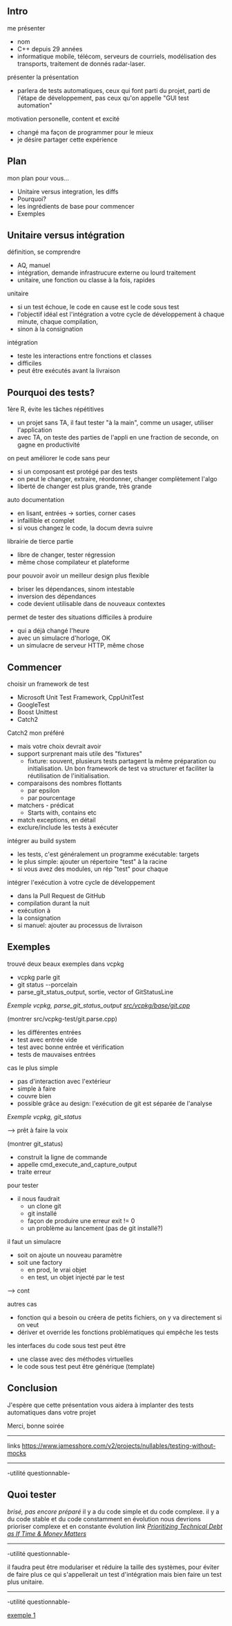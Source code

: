## Intro

me présenter
- nom
- C++ depuis 29 années
- informatique mobile, télécom, serveurs de courriels, modélisation des transports, traitement de donnés radar-laser.

présenter la présentation
- parlera de tests automatiques, ceux qui font parti du projet, parti de l'étape de développement, pas ceux qu'on appelle "GUI test automation"

motivation personelle, content et excité
- changé ma façon de programmer pour le mieux
- je désire partager cette expérience

## Plan

mon plan pour vous...
- Unitaire versus integration, les diffs
- Pourquoi?
- les ingrédients de base pour commencer
- Exemples

## Unitaire versus intégration

définition, se comprendre
- AQ, manuel
- intégration, demande infrastrucure externe ou lourd traitement
- unitaire, une fonction ou classe à la fois, rapides

unitaire
- si un test échoue, le code en cause est le code sous test
- l'objectif idéal est l'intégration a votre cycle de développement à chaque minute, chaque compilation,
- sinon à la consignation

intégration
- teste les interactions entre fonctions et classes
- difficiles
- peut être exécutés avant la livraison

## Pourquoi des tests?

1ère R, évite les tâches répétitives
- un projet sans TA, il faut tester "à la main", comme un usager, utiliser l'application
- avec TA, on teste des parties de l'appli en une fraction de seconde, on gagne en productivité

on peut améliorer le code sans peur
- si un composant est protégé par des tests
- on peut le changer, extraire, réordonner, changer complètement l'algo
- liberté de changer est plus grande, très grande

auto documentation
- en lisant, entrées -> sorties, corner cases
- infaillible et complet
- si vous changez le code, la docum devra suivre

librairie de tierce partie
- libre de changer, tester régression
- même chose compilateur et plateforme

pour pouvoir avoir un meilleur design plus flexible
- briser les dépendances, sinom intestable
- inversion des dépendances
- code devient utilisable dans de nouveaux contextes

permet de tester des situations difficiles à produire
- qui a déjà changé l'heure
- avec un simulacre d'horloge, OK
- un simulacre de serveur HTTP, même chose


## Commencer

choisir un framework de test
- Microsoft Unit Test Framework, CppUnitTest
- GoogleTest
- Boost Unittest
- Catch2

Catch2 mon préféré
- mais votre choix devrait avoir
- support surprenant mais utile des "fixtures"
	- fixture: souvent, plusieurs tests partagent la même préparation ou initialisation.  Un bon framework de test va structurer et faciliter la réutilisation de l'initialisation.
- comparaisons des nombres flottants
	- par epsilon
	- par pourcentage
- matchers - prédicat
	- Starts with, contains etc
- match exceptions, en détail
- exclure/include les tests à exécuter

intégrer au build system
- les tests, c'est généralement un programme exécutable: targets
- le plus simple: ajouter un répertoire "test" à la racine
- si vous avez des modules, un rép "test" pour chaque

intégrer l'exécution à votre cycle de développement
- dans la Pull Request de GitHub
- compilation durant la nuit
- exécution à
- la consignation
- si manuel: ajouter au processus de livraison


## Exemples

trouvé deux beaux exemples dans vcpkg
- vcpkg parle git
- git status --porcelain
- parse_git_status_output, sortie, vector of GitStatusLine

*Exemple vcpkg, parse_git_status_output [src/vcpkg/base/git.cpp](https://github.com/microsoft/vcpkg-tool/blob/b1ea41f0dbe82ee2e8e5437fd93d8ab0b52c2d6a/src/vcpkg/base/git.cpp#L49)*

(montrer src/vcpkg-test/git.parse.cpp)
- les différentes entrées
- test avec entrée vide
- test avec bonne entrée et vérification
- tests de mauvaises entrées

cas le plus simple
- pas d'interaction avec l'extérieur
- simple à faire
- couvre bien
- possible grâce au design: l'exécution de git est séparée de l'analyse

*Exemple vcpkg, git_status*

--> prêt à faire la voix

(montrer git_status)
- construit la ligne de commande
- appelle cmd_execute_and_capture_output
- traite erreur

pour tester
- il nous faudrait 
	- un clone git
	- git installé
	- façon de produire une erreur exit != 0
	- un problème au lancement (pas de git installé?)

il faut un simulacre
- soit on ajoute un nouveau paramètre
- soit une factory 
	- en prod, le vrai objet
	- en test, un objet injecté par le test
	
--> cont

autres cas
- fonction qui a besoin ou créera de petits fichiers, on y va directement si on veut
- dériver et override les fonctions problématiques qui empêche les tests

les interfaces du code sous test peut être
- une classe avec des méthodes virtuelles
- le code sous test peut être générique (template)

## Conclusion

J'espère que cette présentation vous aidera à implanter des tests automatiques dans votre projet

Merci, bonne soirée


---
links
https://www.jamesshore.com/v2/projects/nullables/testing-without-mocks

---
-utilité questionnable-

## Quoi tester

*brisé, pas encore préparé*
il y a du code simple et du code complexe.
il y a du code stable et du code constamment en évolution
nous devrions prioriser complexe et en constante évolution
*link [Prioritizing Technical Debt as If Time & Money Matters](https://www.youtube.com/watch?v=w9YhmMPLQ4U)*

----
-utilité questionnable-

il faudra peut être modulariser et réduire la taille des systèmes, pour éviter de faire plus ce qui s'appellerait un test d'intégration mais bien faire un test plus unitaire.

---
-utilité questionnable-

[exemple 1](https://godbolt.org/z/8o8jETrjG)
